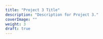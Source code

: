 ```yaml
---
title: "Project 3 Title"
description: "Description for Project 3."
coverImage: ""
weight: 3
draft: true
---
```



